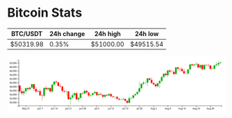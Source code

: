 # Bitcoin Stats

BTC/USDT|24h change|24h high|24h low|
|---|---|---|---|
|$50319.98|0.35%|$51000.00|$49515.54|

<img src="./chart.svg">
